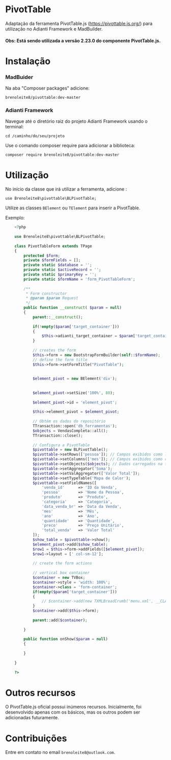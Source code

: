 # PivotTable
Adaptação da ferramenta PivotTable.js (https://pivottable.js.org/) para utilização no Adianti Framework e MadBuilder.
#### Obs: Está sendo utilizada a versão 2.23.0 do componente PivotTable.js.

# Instalação
### MadBuider
Na aba "Composer packages" adicione:

    brenoleite8/pivottable:dev-master

### Adianti Framework
Navegue até o diretório raiz do projeto Adianti Framework usando o terminal:

    cd /caminho/do/seu/projeto

Use o comando composer require para adicionar a biblioteca:

    composer require brenoleite8/pivottable:dev-master

# Utilização

No início da classe que irá utilizar a ferramenta, adicione : 

    use Brenoleite8\pivottable\BLPivotTable;

Utilize as classes ``BElement`` ou ``TElement`` para inserir a PivotTable.

Exemplo: 
```php
    <?php
    
    use Brenoleite8\pivottable\BLPivotTable;
    
    class PivotTableForm extends TPage
    {
        protected $form;
        private $formFields = [];
        private static $database = '';
        private static $activeRecord = '';
        private static $primaryKey = '';
        private static $formName = 'form_PivotTableForm';
    
        /**
         * Form constructor
         * @param $param Request
         */
        public function __construct( $param = null)
        {
            parent::__construct();
    
            if(!empty($param['target_container']))
            {
                $this->adianti_target_container = $param['target_container'];
            }
    
            // creates the form
            $this->form = new BootstrapFormBuilder(self::$formName);
            // define the form title
            $this->form->setFormTitle("PivotTable");
    
    
            $element_pivot = new BElement('div');
    
    
            $element_pivot->setSize('100%', 80);
    
            $element_pivot->id = 'element_pivot';
    
            $this->element_pivot = $element_pivot;
    
            // Obtém os dados do repositório
            TTransaction::open('db_ferramentas');
            $objects = VendasCompleta::all();
            TTransaction::close();
    
            // Configura a PivotTable
            $pivottable = new BLPivotTable();
            $pivottable->setRows(['pessoa']); // Campos exibidos como linhas
            $pivottable->setColumns(['mes']); // Campos exibidos como colunas
            $pivottable->setObjects($objects); // Dados carregados na tabela
            $pivottable->setAggregator('Soma');
            $pivottable->setValAggregator(['Valor Total']);
            $pivottable->setTypeTable('Mapa de Calor');
            $pivottable->setFieldNames([
                'venda_id'      => 'ID da Venda',
                'pessoa'        => 'Nome da Pessoa',
                'produto'       => 'Produto',
                'categoria'     => 'Categoria',
                'data_venda_br' => 'Data da Venda',
                'mes'           => 'Mês',
                'ano'           => 'Ano',
                'quantidade'    => 'Quantidade',
                'preco'         => 'Preço Unitário',
                'total_venda'   => 'Valor Total'
            ]);
            $show_table = $pivottable->show();
            $element_pivot->add($show_table);
            $row1 = $this->form->addFields([$element_pivot]);
            $row1->layout = [' col-sm-12'];
    
            // create the form actions
    
            // vertical box container
            $container = new TVBox;
            $container->style = 'width: 100%';
            $container->class = 'form-container';
            if(empty($param['target_container']))
            {
                // $container->add(new TXMLBreadCrumb('menu.xml', __CLASS__));
            }
            $container->add($this->form);
    
            parent::add($container);
    
        }
    
        public function onShow($param = null)
        {               
    
        } 
    
    }
    
    ?>
```

# Outros recursos
O PivotTable.js oficial possui inúmeros recursos. Inicialmente, foi desenvolvido apenas com os básicos, mas os outros podem ser adicionadas futuramente.

# Contribuições
Entre em contato no email `brenoleite8@outlook.com`.
